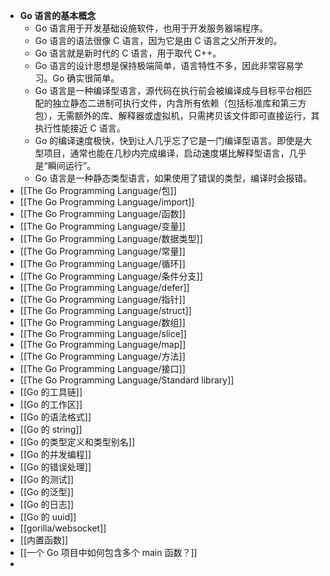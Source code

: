 - **Go 语言的基本概念**
	- Go 语言用于开发基础设施软件，也用于开发服务器端程序。
	- Go 语言的语法很像 C 语言，因为它是由 C 语言之父所开发的。
	- Go 语言就是新时代的 C 语言，用于取代 C++。
	- Go 语言的设计思想是保持极端简单，语言特性不多，因此非常容易学习。Go 确实很简单。
	- Go 语言是一种编译型语言，源代码在执行前会被编译成与目标平台相匹配的独立静态二进制可执行文件，内含所有依赖（包括标准库和第三方包），无需额外的库、解释器或虚拟机，只需拷贝该文件即可直接运行，其执行性能接近 C 语言。
	- Go 的编译速度极快，快到让人几乎忘了它是一门编译型语言。即使是大型项目，通常也能在几秒内完成编译，启动速度堪比解释型语言，几乎是“瞬间运行”。
	- Go 语言是一种静态类型语言，如果使用了错误的类型，编译时会报错。
- [[The Go Programming Language/包]]
- [[The Go Programming Language/import]]
- [[The Go Programming Language/函数]]
- [[The Go Programming Language/变量]]
- [[The Go Programming Language/数据类型]]
- [[The Go Programming Language/常量]]
- [[The Go Programming Language/循环]]
- [[The Go Programming Language/条件分支]]
- [[The Go Programming Language/defer]]
- [[The Go Programming Language/指针]]
- [[The Go Programming Language/struct]]
- [[The Go Programming Language/数组]]
- [[The Go Programming Language/slice]]
- [[The Go Programming Language/map]]
- [[The Go Programming Language/方法]]
- [[The Go Programming Language/接口]]
- [[The Go Programming Language/Standard library]]
- [[Go 的工具链]]
- [[Go 的工作区]]
- [[Go 的语法格式]]
- [[Go 的 string]]
- [[Go 的类型定义和类型别名]]
- [[Go 的并发编程]]
- [[Go 的错误处理]]
- [[Go 的测试]]
- [[Go 的泛型]]
- [[Go 的日志]]
- [[Go 的 uuid]]
- [[gorilla/websocket]]
- [[内置函数]]
- [[一个 Go 项目中如何包含多个 main 函数？]]
-